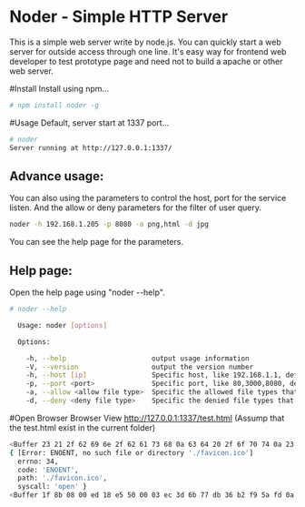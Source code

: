 Noder - Simple HTTP Server
========

This is a simple web server write by node.js. You can quickly start a web server for outside access through one line. It's easy way for frontend web developer to test prototype page and need not to build a apache or other web server.

#Install
Install using npm...
```bash
# npm install noder -g
```

#Usage
Default, server start at 1337 port...
```bash
# noder
Server running at http://127.0.0.1:1337/
```
## Advance usage:
You can also using the parameters to control the host, port for the service listen. And the allow or deny parameters for the filter of user query.
```bash
noder -h 192.168.1.205 -p 8080 -a png,html -d jpg
```
You can see the help page for the parameters.

## Help page:
Open the help page using "noder --help".
```bash
# noder --help

  Usage: noder [options]

  Options:

    -h, --help                     output usage information
    -V, --version                  output the version number
    -h, --host [ip]                Specific host, like 192.168.1.1, default is all ip listened
    -p, --port <port>              Specific port, like 80,3000,8080, default is 1337
    -a, --allow <allow file type>  Specific the allowed file types that seprate by ",", default is all
    -d, --deny <deny file type>    Specific the denied file types that seprate by ",", default is none
```

#Open Browser
Browser View http://127.0.0.1:1337/test.html (Assump that the test.html exist in the current folder)
```bash
<Buffer 23 21 2f 62 69 6e 2f 62 61 73 68 0a 63 64 20 2f 6f 70 74 0a 23 77 67 65 74 20 68 74 74 70 3a 2f 2f 6e 6f 64 65 6a 73 2e 6f 72 67 2f 64 69 73 74 2f 76 30 ...>
{ [Error: ENOENT, no such file or directory './favicon.ico']
  errno: 34,
  code: 'ENOENT',
  path: './favicon.ico',
  syscall: 'open' }
<Buffer 1f 8b 08 00 ed 18 e5 50 00 03 ec 3d 6b 77 db 36 b2 f9 5a fd 0a 44 67 cf 4a 4a 25 ea 2d 77 ed 3a 8d 9b b8 4d 77 f3 ba b1 fb b8 27 37 c7 a2 48 c8 62 4c 91 ...>
```

